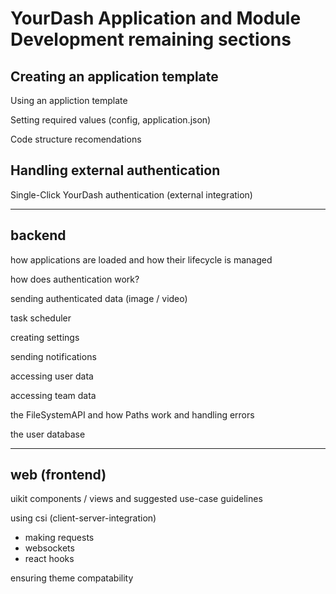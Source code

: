 # YourDash Application and Module Development remaining sections

## Creating an application template

  Using an appliction template

  Setting required values (config, application.json)

  Code structure recomendations

## Handling external authentication

Single-Click YourDash authentication (external integration)

---
## backend

how applications are loaded
and how their lifecycle is managed

how does authentication work?

sending authenticated data (image / video)

task scheduler

creating settings

sending notifications

accessing user data

accessing team data

the FileSystemAPI and how Paths work and handling errors

the user database

---
## web (frontend)

uikit components / views and suggested use-case guidelines

using csi (client-server-integration)
- making requests
- websockets
- react hooks

ensuring theme compatability
